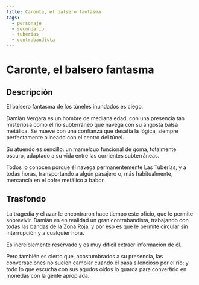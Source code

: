 ```yaml
---
title: Caronte, el balsero fantasma
tags:
  - personaje
  - secundario
  - tuberias
  - contrabandista
---
```


# Caronte, el balsero fantasma

## Descripción

El balsero fantasma de los túneles inundados es ciego.

Damián Vergara es un hombre de mediana edad, con una presencia tan misteriosa como el río subterráneo que navega con su angosta balsa metálica. Se mueve con una confianza que desafía la lógica, siempre perfectamente alineado con el centro del túnel.

Su atuendo es sencillo: un mamelcuo funcional de goma, totalmente oscuro, adaptado a su vida entre las corrientes subterráneas.

Todos lo conocen porque él navega permanentemente Las Tuberías, y a todas horas, transportando a algún pasajero o, más habitualmente, mercancía en el cofre metálico a babor.

## Trasfondo

La tragedia y el azar le encontraron hace tiempo este oficio, que le permite sobrevivir. Damián es en realidad un gran contrabandista, trabajando con todas las bandas de la Zona Roja, y por eso es que le permite circular sin interrupción y a cualquier hora.

Es increíblemente reservado y es muy difícil extraer información de él.

Pero también es cierto que, acostumbrados a su presencia, las conversaciones no suelen cambiar cuando él pasa silencioso por el río; y todo lo que escucha con sus agudos oídos lo guarda para convertirlo en monedas con la gente apropiada. 